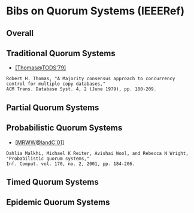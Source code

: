 # Bibs on Quorum Systems (IEEERef)

## Overall

## Traditional Quorum Systems
- [[Thomas@TODS'79]](http://dl.acm.org/citation.cfm?id=320076)
```
Robert H. Thomas, "A Majority consensus approach to concurrency control for multiple copy databases," 
ACM Trans. Database Syst. 4, 2 (June 1979), pp. 180-209.
```

## Partial Quorum Systems

## Probabilistic Quorum Systems
- [[MRWW@IandC'01]](http://dl.acm.org/citation.cfm?id=506064&preflayout=tabs)
```
Dahlia Malkhi, Michael K Reiter, Avishai Wool, and Rebecca N Wright, 
"Probabilistic quorum systems," 
Inf. Comput. vol. 170, no. 2, 2001, pp. 184-206.
```

## Timed Quorum Systems

## Epidemic Quorum Systems
